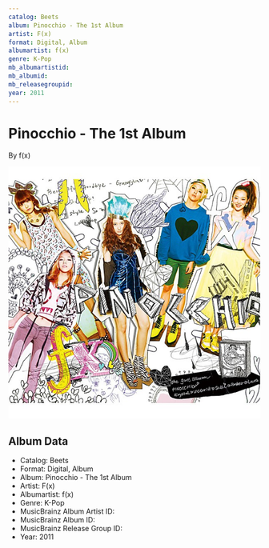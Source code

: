 ```yaml
---
catalog: Beets
album: Pinocchio - The 1st Album
artist: F(x)
format: Digital, Album
albumartist: f(x)
genre: K-Pop
mb_albumartistid: 
mb_albumid: 
mb_releasegroupid: 
year: 2011
---
```


# Pinocchio - The 1st Album

By f(x)

![](../../assets/beetscovers/Fx-Pinocchio_-_The_1st_Album.jpg)

## Album Data

- Catalog: Beets
- Format: Digital, Album
- Album: Pinocchio - The 1st Album
- Artist: F(x)
- Albumartist: f(x)
- Genre: K-Pop
- MusicBrainz Album Artist ID: 
- MusicBrainz Album ID: 
- MusicBrainz Release Group ID: 
- Year: 2011

